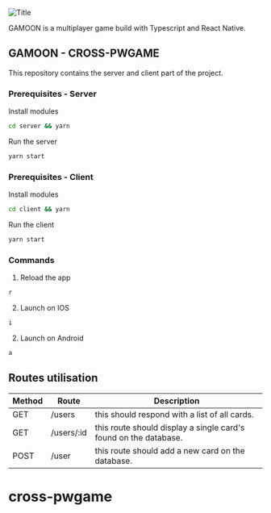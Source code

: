![Title](https://i.ibb.co/KV7wH1K/logo.png)

GAMOON is a multiplayer game build with Typescript and React Native.

## GAMOON - CROSS-PWGAME

This repository contains the server and client part of the project.

### Prerequisites - Server

Install modules
  ```sh
  cd server && yarn
  ```
  
Run the server
```sh
yarn start
```

### Prerequisites - Client

Install modules
  ```sh
  cd client && yarn
  ```
  
Run the client
```sh
yarn start
```

### Commands

1. Reload the app
```sh
r
```
2. Launch on IOS
```sh
i
```
2. Launch on Android
```sh
a
```


## Routes utilisation

|Method	|Route	|Description|
|-------|------|-----------|
|GET	| /users | this should respond with a list of all cards.|
|GET	| /users/:id	| this route should display a single card's found on the database.|
|POST	| /user | this route should add a new card on the database.|
# cross-pwgame

